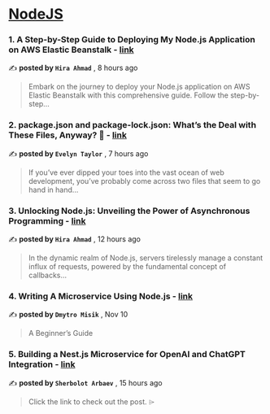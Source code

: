 
<h1><a href=https://medium.com/tag/nodejs/recommended target="_blank" rel="noopener noreferrer">NodeJS</a></h1>
<h3>1. A Step-by-Step Guide to Deploying My Node.js Application on AWS Elastic Beanstalk - <a href=https://medium.com/@hiraahmad935/title-a-step-by-step-guide-to-deploying-my-node-js-application-on-aws-elastic-beanstalk-df33e86f4d99?source=tag_recommended_feed---------0-84----------nodejs----------26fbdc25_46dc_45a1_8265_3f1e1eba5c74------- target="_blank" rel="noopener noreferrer">link</a></h3>

✍️ **posted by `Hira Ahmad`** <date> , 8 hours ago</date>

<blockquote>Embark on the journey to deploy your Node.js application on AWS Elastic Beanstalk with this comprehensive guide. Follow the step-by-step…</blockquote>

<h3>2. package.json and package-lock.json: What’s the Deal with These Files, Anyway? 🤔 - <a href=https://medium.com/@Evelyn.Taylor/package-json-and-package-lock-json-whats-the-deal-with-these-files-anyway-368e75c00905?source=tag_recommended_feed---------1-84----------nodejs----------26fbdc25_46dc_45a1_8265_3f1e1eba5c74------- target="_blank" rel="noopener noreferrer">link</a></h3>

✍️ **posted by `Evelyn Taylor`** <date> , 7 hours ago</date>

<blockquote>If you’ve ever dipped your toes into the vast ocean of web development, you’ve probably come across two files that seem to go hand in hand…</blockquote>

<h3>3. Unlocking Node.js: Unveiling the Power of Asynchronous Programming - <a href=https://medium.com/@hiraahmad935/unlocking-node-js-unveiling-the-power-of-asynchronous-programming-f80457c67d1e?source=tag_recommended_feed---------2-84----------nodejs----------26fbdc25_46dc_45a1_8265_3f1e1eba5c74------- target="_blank" rel="noopener noreferrer">link</a></h3>

✍️ **posted by `Hira Ahmad`** <date> , 12 hours ago</date>

<blockquote>In the dynamic realm of Node.js, servers tirelessly manage a constant influx of requests, powered by the fundamental concept of callbacks…</blockquote>

<h3>4. Writing A Microservice Using Node.js - <a href=https://medium.com/@dmytro.misik/writing-a-microservice-using-node-js-a945ca26d7a8?source=tag_recommended_feed---------3-85----------nodejs----------26fbdc25_46dc_45a1_8265_3f1e1eba5c74------- target="_blank" rel="noopener noreferrer">link</a></h3>

✍️ **posted by `Dmytro Misik`** <date> , Nov 10</date>

<blockquote>A Beginner’s Guide</blockquote>

<h3>5. Building a Nest.js Microservice for OpenAI and ChatGPT Integration - <a href=https://medium.com/@arbaevsherbolot1/building-a-nest-js-microservice-for-openai-and-chatgpt-integration-ca9424cd22c3?source=tag_recommended_feed---------4-84----------nodejs----------26fbdc25_46dc_45a1_8265_3f1e1eba5c74------- target="_blank" rel="noopener noreferrer">link</a></h3>

✍️ **posted by `Sherbolot Arbaev`** <date> , 15 hours ago</date>

<blockquote>Click the link to check out the post. ⌲</blockquote>

